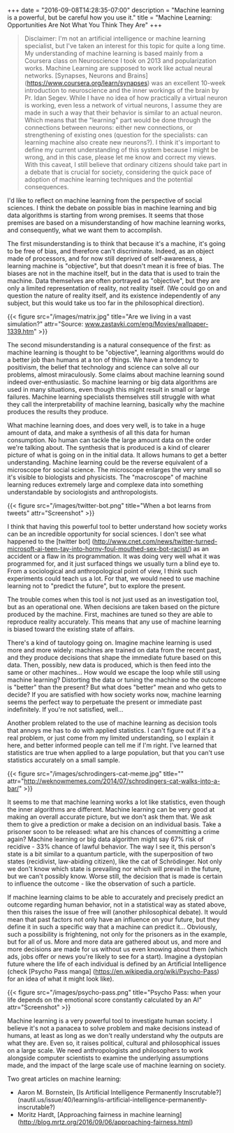 +++
date = "2016-09-08T14:28:35-07:00"
description = "Machine learning is a powerful, but be careful how you use it."
title = "Machine Learning: Opportunities Are Not What You Think They Are"
+++


> Disclaimer:
> I'm not an artificial intelligence or machine learning specialist, but I've taken an interest for this topic for quite a long time. My understanding of machine learning is based mainly from a Coursera class on Neuroscience I took on 2013 and popularization works. Machine Learning are supposed to work like actual neural networks. [Synapses, Neurons and Brains] (https://www.coursera.org/learn/synapses) was an excellent 10-week introduction to neuroscience and the inner workings of the brain by Pr. Idan Segev. While I have no idea of how practically a virtual neuron is working, even less a network of virtual neurons, I assume they are made in such a way that their behavior is similar to an actual neuron. Which means that the "learning" part would be done through the connections between neurons: either new connections, or strengthening of existing ones (question for the specialists: can learning machine also create new neurons?). I think it's important to define my current understanding of this system because I might be wrong, and in this case, please let me know and correct my views. With this caveat, I still believe that ordinary citizens should take part in a debate that is crucial for society, considering the quick pace of adoption of machine learning techniques and the potential consequences.




I'd like to reflect on machine learning from the perspective of social sciences. I think the debate on possible bias in machine learning and big data algorithms is starting from wrong premises. It seems that those premises are based on a misunderstanding of how machine learning works, and consequently, what we want them to accomplish. 

The first misunderstanding is to think that because it's a machine, it's going to be free of bias, and therefore can't discriminate. Indeed, as an object made of processors, and for now still deprived of self-awareness, a learning machine is "objective", but that doesn't mean it is free of bias. The biases are not in the machine itself, but in the data that is used to train the machine. Data themselves are often portrayed as "objective", but they are only a limited representation of reality, not reality itself. (We could go on and question the nature of reality itself, and its existence independently of any subject, but this would take us too far in the philosophical direction). 

{{< figure src="/images/matrix.jpg" title="Are we living in a vast simulation?" attr="Source: www.zastavki.com/eng/Movies/wallpaper-1339.htm" >}}

The second misunderstanding is a natural consequence of the first: as machine learning is thought to be "objective", learning algorithms would do a better job than humans at a ton of things. We have a tendency to positivism, the belief that technology and science can solve all our problems, almost miraculously. Some claims about machine learning sound indeed over-enthusiastic. So machine learning or big data algorithms are used in many situations, even though this might result in small or large failures. Machine learning specialists themselves still struggle with what they call the interpretability of machine learning, basically why the machine produces the results they produce. 

What machine learning does, and does very well, is to take in a huge amount of data, and make a synthesis of all this data for human consumption. No human can tackle the large amount data on the order we're talking about. The synthesis that is produced is a kind of clearer picture of what is going on in the initial data. It allows humans to get a better understanding. Machine learning could be the reverse equivalent of a microscope for social science. The microscope enlarges the very small so it's visible to biologists and physicists. The "macroscope" of machine learning reduces extremely large and complexe data into something understandable by sociologists and anthropologists. 

{{< figure src="/images/twitter-bot.png" title="When a bot learns from tweets" attr="Screenshot" >}}

I think that having this powerful tool to better understand how society works can be an incredible opportunity for social sciences. I don't see what happened to the [twitter bot] (http://www.cnet.com/news/twitter-turned-microsoft-ai-teen-tay-into-horny-foul-mouthed-sex-bot-racist/) as an accident or a flaw in its programmation. It was doing very well what it was programmed for, and it just surfaced things we usually turn a blind eye to. From a sociological and anthropological point of view, I think such experiments could teach us a lot. For that, we would need to use machine learning not to "predict the future", but to explore the present.

The trouble comes when this tool is not just used as an investigation tool, but as an operational one. When decisions are taken based on the picture produced by the machine. First, machines are tuned so they are able to reproduce reality accurately. This means that any use of machine learning is biased toward the existing state of affairs. 

There's a kind of tautology going on. Imagine machine learning is used more and more widely: machines are trained on data from the recent past, and they produce decisions that shape the immediate future based on this data. Then, possibly, new data is produced, which is then feed into the same or other machines... How would we escape the loop while still using machine learning? Distorting the data or tuning the machine so the outcome is "better" than the present? But what does "better" mean and who gets to decide? If you are satisfied with how society works now, machine learning seems the perfect way to perpetuate the present or immediate past indefinitely. If you're not satisfied, well...

Another problem related to the use of machine learning as decision tools that annoys me has to do with applied statistics. I can't figure out if it's a real problem, or just come from my limited understanding, so I explain it here, and better informed people can tell me if I'm right. I've learned that statistics are true when applied to a large population, but that you can't use statistics accurately on a small sample. 

{{< figure src="/images/schrodingers-cat-meme.jpg" title="" attr="http://weknowmemes.com/2014/07/schrodingers-cat-walks-into-a-bar/" >}}

It seems to me that machine learning works a lot like statistics, even though the inner algorithms are different. Machine learning can be very good at making an overall accurate picture, but we don't ask them that. We ask them to give a prediction or make a decision on an individual basis. Take a prisoner soon to be released: what are his chances of committing a crime again? Machine learning or big data algorithm might say 67% risk of recidive - 33% chance of lawful behavior. The way I see it, this person's state is a bit similar to a quantum particle, with the superposition of two states (recidivist, law-abiding citizen), like the cat of Schrödinger. Not only we don't know which state is prevailing nor which will prevail in the future, but we can't possibly know. Worse still, the decision that is made is certain to influence the outcome - like the observation of such a particle. 

If machine learning claims to be able to accurately and precisely predict an outcome regarding human behavior, not in a statistical way as stated above, then this raises the issue of free will (another philosophical debate). It would mean that past factors not only have an influence on your future, but they define it in such a specific way that a machine can predict it... Obviously, such a possibility is frightening, not only for the prisoners as in the example, but for all of us. More and more data are gathered about us, and more and more decisions are made for us without us even knowing about them (which ads, jobs offer or news you're likely to see for a start). Imagine a dystopian future where the life of each individual is defined by an Artificial Intelligence (check [Psycho Pass manga] (https://en.wikipedia.org/wiki/Psycho-Pass) for an idea of what it might look like).

{{< figure src="/images/psycho-pass.png" title="Psycho Pass: when your life depends on the emotional score constantly calculated by an AI" attr="Screenshot" >}}

Machine learning is a very powerful tool to investigate human society. I believe it's not a panacea to solve problem and make decisions instead of humans, at least as long as we don't really understand why the outputs are what they are. Even so, it raises political, cultural and philosophical issues on a large scale. We need anthropologists and philosophers to work alongside computer scientists to examine the underlying assumptions made, and the impact of the large scale use of machine learning on society.


Two great articles on machine learning:

- Aaron M. Bornstein, [Is Artificial Intelligence Permanently Inscrutable?] (nautil.us/issue/40/learning/is-artificial-intelligence-permanently-inscrutable?)
- Moritz Hardt, [Approaching fairness in machine learning] (http://blog.mrtz.org/2016/09/06/approaching-fairness.html) 




